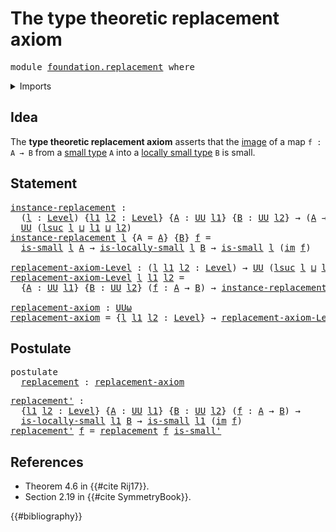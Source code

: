 # The type theoretic replacement axiom

<pre class="Agda"><a id="49" class="Keyword">module</a> <a id="56" href="foundation.replacement.html" class="Module">foundation.replacement</a> <a id="79" class="Keyword">where</a>
</pre>
<details><summary>Imports</summary>

<pre class="Agda"><a id="135" class="Keyword">open</a> <a id="140" class="Keyword">import</a> <a id="147" href="foundation.images.html" class="Module">foundation.images</a>
<a id="165" class="Keyword">open</a> <a id="170" class="Keyword">import</a> <a id="177" href="foundation.locally-small-types.html" class="Module">foundation.locally-small-types</a>
<a id="208" class="Keyword">open</a> <a id="213" class="Keyword">import</a> <a id="220" href="foundation.universe-levels.html" class="Module">foundation.universe-levels</a>

<a id="248" class="Keyword">open</a> <a id="253" class="Keyword">import</a> <a id="260" href="foundation-core.small-types.html" class="Module">foundation-core.small-types</a>
</pre>
</details>

## Idea

The **type theoretic replacement axiom** asserts that the
[image](foundation.images.md) of a map `f : A → B` from a
[small type](foundation-core.small-types.md) `A` into a
[locally small type](foundation.locally-small-types.md) `B` is small.

## Statement

<pre class="Agda"><a id="instance-replacement"></a><a id="579" href="foundation.replacement.html#579" class="Function">instance-replacement</a> <a id="600" class="Symbol">:</a>
  <a id="604" class="Symbol">(</a><a id="605" href="foundation.replacement.html#605" class="Bound">l</a> <a id="607" class="Symbol">:</a> <a id="609" href="Agda.Primitive.html#742" class="Postulate">Level</a><a id="614" class="Symbol">)</a> <a id="616" class="Symbol">{</a><a id="617" href="foundation.replacement.html#617" class="Bound">l1</a> <a id="620" href="foundation.replacement.html#620" class="Bound">l2</a> <a id="623" class="Symbol">:</a> <a id="625" href="Agda.Primitive.html#742" class="Postulate">Level</a><a id="630" class="Symbol">}</a> <a id="632" class="Symbol">{</a><a id="633" href="foundation.replacement.html#633" class="Bound">A</a> <a id="635" class="Symbol">:</a> <a id="637" href="Agda.Primitive.html#388" class="Primitive">UU</a> <a id="640" href="foundation.replacement.html#617" class="Bound">l1</a><a id="642" class="Symbol">}</a> <a id="644" class="Symbol">{</a><a id="645" href="foundation.replacement.html#645" class="Bound">B</a> <a id="647" class="Symbol">:</a> <a id="649" href="Agda.Primitive.html#388" class="Primitive">UU</a> <a id="652" href="foundation.replacement.html#620" class="Bound">l2</a><a id="654" class="Symbol">}</a> <a id="656" class="Symbol">→</a> <a id="658" class="Symbol">(</a><a id="659" href="foundation.replacement.html#633" class="Bound">A</a> <a id="661" class="Symbol">→</a> <a id="663" href="foundation.replacement.html#645" class="Bound">B</a><a id="664" class="Symbol">)</a> <a id="666" class="Symbol">→</a>
  <a id="670" href="Agda.Primitive.html#388" class="Primitive">UU</a> <a id="673" class="Symbol">(</a><a id="674" href="Agda.Primitive.html#931" class="Primitive">lsuc</a> <a id="679" href="foundation.replacement.html#605" class="Bound">l</a> <a id="681" href="Agda.Primitive.html#961" class="Primitive Operator">⊔</a> <a id="683" href="foundation.replacement.html#617" class="Bound">l1</a> <a id="686" href="Agda.Primitive.html#961" class="Primitive Operator">⊔</a> <a id="688" href="foundation.replacement.html#620" class="Bound">l2</a><a id="690" class="Symbol">)</a>
<a id="692" href="foundation.replacement.html#579" class="Function">instance-replacement</a> <a id="713" href="foundation.replacement.html#713" class="Bound">l</a> <a id="715" class="Symbol">{</a><a id="716" class="Argument">A</a> <a id="718" class="Symbol">=</a> <a id="720" href="foundation.replacement.html#720" class="Bound">A</a><a id="721" class="Symbol">}</a> <a id="723" class="Symbol">{</a><a id="724" href="foundation.replacement.html#724" class="Bound">B</a><a id="725" class="Symbol">}</a> <a id="727" href="foundation.replacement.html#727" class="Bound">f</a> <a id="729" class="Symbol">=</a>
  <a id="733" href="foundation-core.small-types.html#1212" class="Function">is-small</a> <a id="742" href="foundation.replacement.html#713" class="Bound">l</a> <a id="744" href="foundation.replacement.html#720" class="Bound">A</a> <a id="746" class="Symbol">→</a> <a id="748" href="foundation.locally-small-types.html#1143" class="Function">is-locally-small</a> <a id="765" href="foundation.replacement.html#713" class="Bound">l</a> <a id="767" href="foundation.replacement.html#724" class="Bound">B</a> <a id="769" class="Symbol">→</a> <a id="771" href="foundation-core.small-types.html#1212" class="Function">is-small</a> <a id="780" href="foundation.replacement.html#713" class="Bound">l</a> <a id="782" class="Symbol">(</a><a id="783" href="foundation.images.html#1490" class="Function">im</a> <a id="786" href="foundation.replacement.html#727" class="Bound">f</a><a id="787" class="Symbol">)</a>

<a id="replacement-axiom-Level"></a><a id="790" href="foundation.replacement.html#790" class="Function">replacement-axiom-Level</a> <a id="814" class="Symbol">:</a> <a id="816" class="Symbol">(</a><a id="817" href="foundation.replacement.html#817" class="Bound">l</a> <a id="819" href="foundation.replacement.html#819" class="Bound">l1</a> <a id="822" href="foundation.replacement.html#822" class="Bound">l2</a> <a id="825" class="Symbol">:</a> <a id="827" href="Agda.Primitive.html#742" class="Postulate">Level</a><a id="832" class="Symbol">)</a> <a id="834" class="Symbol">→</a> <a id="836" href="Agda.Primitive.html#388" class="Primitive">UU</a> <a id="839" class="Symbol">(</a><a id="840" href="Agda.Primitive.html#931" class="Primitive">lsuc</a> <a id="845" href="foundation.replacement.html#817" class="Bound">l</a> <a id="847" href="Agda.Primitive.html#961" class="Primitive Operator">⊔</a> <a id="849" href="Agda.Primitive.html#931" class="Primitive">lsuc</a> <a id="854" href="foundation.replacement.html#819" class="Bound">l1</a> <a id="857" href="Agda.Primitive.html#961" class="Primitive Operator">⊔</a> <a id="859" href="Agda.Primitive.html#931" class="Primitive">lsuc</a> <a id="864" href="foundation.replacement.html#822" class="Bound">l2</a><a id="866" class="Symbol">)</a>
<a id="868" href="foundation.replacement.html#790" class="Function">replacement-axiom-Level</a> <a id="892" href="foundation.replacement.html#892" class="Bound">l</a> <a id="894" href="foundation.replacement.html#894" class="Bound">l1</a> <a id="897" href="foundation.replacement.html#897" class="Bound">l2</a> <a id="900" class="Symbol">=</a>
  <a id="904" class="Symbol">{</a><a id="905" href="foundation.replacement.html#905" class="Bound">A</a> <a id="907" class="Symbol">:</a> <a id="909" href="Agda.Primitive.html#388" class="Primitive">UU</a> <a id="912" href="foundation.replacement.html#894" class="Bound">l1</a><a id="914" class="Symbol">}</a> <a id="916" class="Symbol">{</a><a id="917" href="foundation.replacement.html#917" class="Bound">B</a> <a id="919" class="Symbol">:</a> <a id="921" href="Agda.Primitive.html#388" class="Primitive">UU</a> <a id="924" href="foundation.replacement.html#897" class="Bound">l2</a><a id="926" class="Symbol">}</a> <a id="928" class="Symbol">(</a><a id="929" href="foundation.replacement.html#929" class="Bound">f</a> <a id="931" class="Symbol">:</a> <a id="933" href="foundation.replacement.html#905" class="Bound">A</a> <a id="935" class="Symbol">→</a> <a id="937" href="foundation.replacement.html#917" class="Bound">B</a><a id="938" class="Symbol">)</a> <a id="940" class="Symbol">→</a> <a id="942" href="foundation.replacement.html#579" class="Function">instance-replacement</a> <a id="963" href="foundation.replacement.html#892" class="Bound">l</a> <a id="965" href="foundation.replacement.html#929" class="Bound">f</a>

<a id="replacement-axiom"></a><a id="968" href="foundation.replacement.html#968" class="Function">replacement-axiom</a> <a id="986" class="Symbol">:</a> <a id="988" href="Agda.Primitive.html#512" class="Primitive">UUω</a>
<a id="992" href="foundation.replacement.html#968" class="Function">replacement-axiom</a> <a id="1010" class="Symbol">=</a> <a id="1012" class="Symbol">{</a><a id="1013" href="foundation.replacement.html#1013" class="Bound">l</a> <a id="1015" href="foundation.replacement.html#1015" class="Bound">l1</a> <a id="1018" href="foundation.replacement.html#1018" class="Bound">l2</a> <a id="1021" class="Symbol">:</a> <a id="1023" href="Agda.Primitive.html#742" class="Postulate">Level</a><a id="1028" class="Symbol">}</a> <a id="1030" class="Symbol">→</a> <a id="1032" href="foundation.replacement.html#790" class="Function">replacement-axiom-Level</a> <a id="1056" href="foundation.replacement.html#1013" class="Bound">l</a> <a id="1058" href="foundation.replacement.html#1015" class="Bound">l1</a> <a id="1061" href="foundation.replacement.html#1018" class="Bound">l2</a>
</pre>
## Postulate

<pre class="Agda"><a id="1091" class="Keyword">postulate</a>
  <a id="replacement"></a><a id="1103" href="foundation.replacement.html#1103" class="Postulate">replacement</a> <a id="1115" class="Symbol">:</a> <a id="1117" href="foundation.replacement.html#968" class="Function">replacement-axiom</a>
</pre>
<pre class="Agda"><a id="replacement&#39;"></a><a id="1148" href="foundation.replacement.html#1148" class="Function">replacement&#39;</a> <a id="1161" class="Symbol">:</a>
  <a id="1165" class="Symbol">{</a><a id="1166" href="foundation.replacement.html#1166" class="Bound">l1</a> <a id="1169" href="foundation.replacement.html#1169" class="Bound">l2</a> <a id="1172" class="Symbol">:</a> <a id="1174" href="Agda.Primitive.html#742" class="Postulate">Level</a><a id="1179" class="Symbol">}</a> <a id="1181" class="Symbol">{</a><a id="1182" href="foundation.replacement.html#1182" class="Bound">A</a> <a id="1184" class="Symbol">:</a> <a id="1186" href="Agda.Primitive.html#388" class="Primitive">UU</a> <a id="1189" href="foundation.replacement.html#1166" class="Bound">l1</a><a id="1191" class="Symbol">}</a> <a id="1193" class="Symbol">{</a><a id="1194" href="foundation.replacement.html#1194" class="Bound">B</a> <a id="1196" class="Symbol">:</a> <a id="1198" href="Agda.Primitive.html#388" class="Primitive">UU</a> <a id="1201" href="foundation.replacement.html#1169" class="Bound">l2</a><a id="1203" class="Symbol">}</a> <a id="1205" class="Symbol">(</a><a id="1206" href="foundation.replacement.html#1206" class="Bound">f</a> <a id="1208" class="Symbol">:</a> <a id="1210" href="foundation.replacement.html#1182" class="Bound">A</a> <a id="1212" class="Symbol">→</a> <a id="1214" href="foundation.replacement.html#1194" class="Bound">B</a><a id="1215" class="Symbol">)</a> <a id="1217" class="Symbol">→</a>
  <a id="1221" href="foundation.locally-small-types.html#1143" class="Function">is-locally-small</a> <a id="1238" href="foundation.replacement.html#1166" class="Bound">l1</a> <a id="1241" href="foundation.replacement.html#1194" class="Bound">B</a> <a id="1243" class="Symbol">→</a> <a id="1245" href="foundation-core.small-types.html#1212" class="Function">is-small</a> <a id="1254" href="foundation.replacement.html#1166" class="Bound">l1</a> <a id="1257" class="Symbol">(</a><a id="1258" href="foundation.images.html#1490" class="Function">im</a> <a id="1261" href="foundation.replacement.html#1206" class="Bound">f</a><a id="1262" class="Symbol">)</a>
<a id="1264" href="foundation.replacement.html#1148" class="Function">replacement&#39;</a> <a id="1277" href="foundation.replacement.html#1277" class="Bound">f</a> <a id="1279" class="Symbol">=</a> <a id="1281" href="foundation.replacement.html#1103" class="Postulate">replacement</a> <a id="1293" href="foundation.replacement.html#1277" class="Bound">f</a> <a id="1295" href="foundation-core.small-types.html#2993" class="Function">is-small&#39;</a>
</pre>
## References

- Theorem 4.6 in {{#cite Rij17}}.
- Section 2.19 in {{#cite SymmetryBook}}.

{{#bibliography}}
